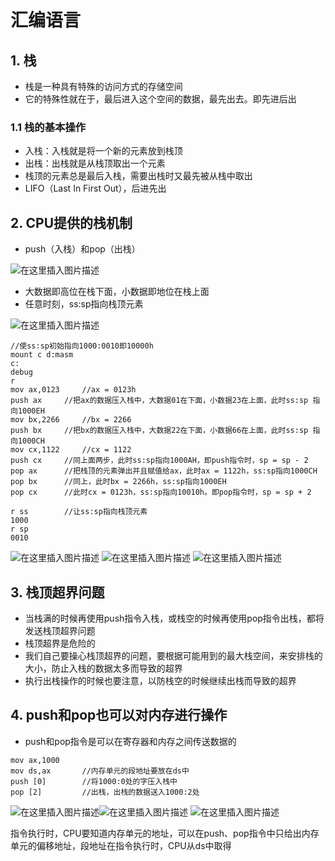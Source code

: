 # 汇编语言

## 1. 栈
- 栈是一种具有特殊的访问方式的存储空间
- 它的特殊性就在于，最后进入这个空间的数据，最先出去。即先进后出

### 1.1 栈的基本操作
- 入栈：入栈就是将一个新的元素放到栈顶
- 出栈：出栈就是从栈顶取出一个元素
- 栈顶的元素总是最后入栈，需要出栈时又最先被从栈中取出
- LIFO（Last In First Out），后进先出

## 2. CPU提供的栈机制
- push（入栈）和pop（出栈）

![在这里插入图片描述](https://img-blog.csdnimg.cn/direct/b4356a0f663c4a88bf0fb24e434d2a63.png)
- 大数据即高位在栈下面，小数据即地位在栈上面
- 任意时刻，ss:sp指向栈顶元素

![在这里插入图片描述](https://img-blog.csdnimg.cn/direct/1e544ba3ee1e4c188ddcbb0ce178ac68.png)

```
//使ss:sp初始指向1000:0010即10000h
mount c d:masm
c:
debug
r
mov ax,0123		//ax = 0123h
push ax		//把ax的数据压入栈中，大数据01在下面，小数据23在上面，此时ss:sp 指向1000EH
mov bx,2266		//bx = 2266
push bx		//把bx的数据压入栈中，大数据22在下面，小数据66在上面，此时ss:sp 指向1000CH
mov cx,1122		//cx = 1122
push cx		//同上面两步，此时ss:sp指向1000AH，即push指令时，sp = sp - 2
pop ax		//把栈顶的元素弹出并且赋值给ax，此时ax = 1122h，ss:sp指向1000CH
pop bx		//同上，此时bx = 2266h，ss:sp指向1000EH
pop cx		//此时cx = 0123h，ss:sp指向10010h。即pop指令时，sp = sp + 2

r ss		//让ss:sp指向栈顶元素
1000
r sp
0010
```
![在这里插入图片描述](https://img-blog.csdnimg.cn/direct/7aecce24c52b4d69a6fa41d5b5ed51c0.png)
![在这里插入图片描述](https://img-blog.csdnimg.cn/direct/f2b22afc34a5440c8e245d0c9c645ad0.png)
![在这里插入图片描述](https://img-blog.csdnimg.cn/direct/4b8a9e33953840a48e48e97b85669b75.png)


## 3. 栈顶超界问题
- 当栈满的时候再使用push指令入栈，或栈空的时候再使用pop指令出栈，都将发送栈顶超界问题
- 栈顶超界是危险的
- 我们自己要操心栈顶超界的问题，要根据可能用到的最大栈空间，来安排栈的大小，防止入栈的数据太多而导致的超界
- 执行出栈操作的时候也要注意，以防栈空的时候继续出栈而导致的超界

## 4. push和pop也可以对内存进行操作
- push和pop指令是可以在寄存器和内存之间传送数据的
```
mov ax,1000
mov ds,ax		//内存单元的段地址要放在ds中
push [0]		//将1000:0处的字压入栈中
pop [2]			//出栈，出栈的数据送入1000:2处
```
![在这里插入图片描述](https://img-blog.csdnimg.cn/direct/182da767156147509b2bc548553ded0e.png)![在这里插入图片描述](https://img-blog.csdnimg.cn/direct/087017db36c44190a6b55bec4e72ce37.png)
![在这里插入图片描述](https://img-blog.csdnimg.cn/direct/3182e66794e3442083a32b0a66962178.png)



指令执行时，CPU要知道内存单元的地址，可以在push、pop指令中只给出内存单元的偏移地址，段地址在指令执行时，CPU从ds中取得